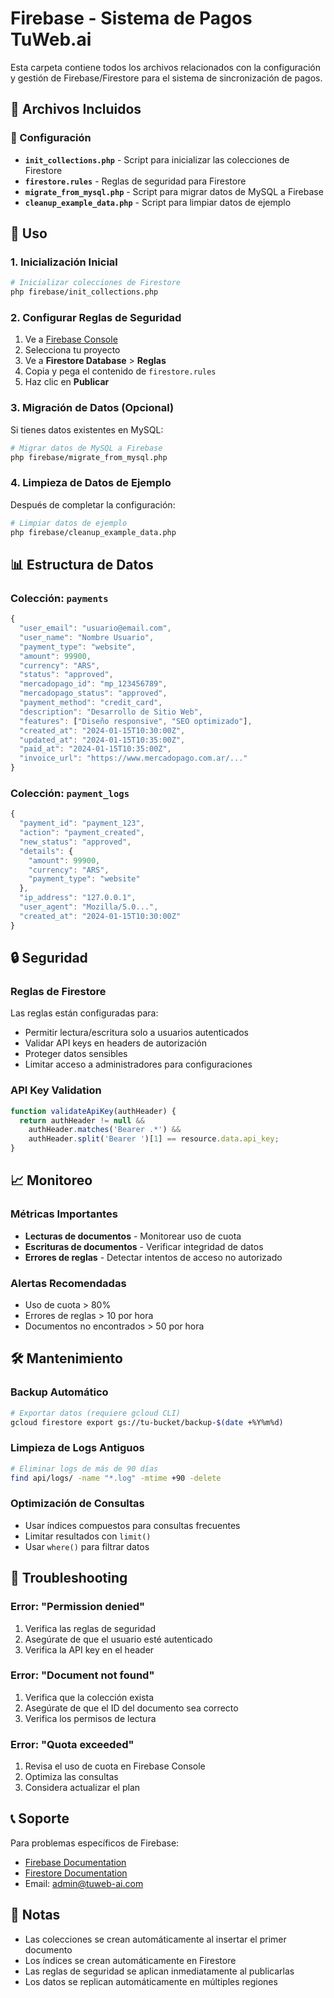 # Firebase - Sistema de Pagos TuWeb.ai

Esta carpeta contiene todos los archivos relacionados con la configuración y gestión de Firebase/Firestore para el sistema de sincronización de pagos.

## 📁 Archivos Incluidos

### 🔧 Configuración
- **`init_collections.php`** - Script para inicializar las colecciones de Firestore
- **`firestore.rules`** - Reglas de seguridad para Firestore
- **`migrate_from_mysql.php`** - Script para migrar datos de MySQL a Firebase
- **`cleanup_example_data.php`** - Script para limpiar datos de ejemplo

## 🚀 Uso

### 1. Inicialización Inicial
```bash
# Inicializar colecciones de Firestore
php firebase/init_collections.php
```

### 2. Configurar Reglas de Seguridad
1. Ve a [Firebase Console](https://console.firebase.google.com)
2. Selecciona tu proyecto
3. Ve a **Firestore Database** > **Reglas**
4. Copia y pega el contenido de `firestore.rules`
5. Haz clic en **Publicar**

### 3. Migración de Datos (Opcional)
Si tienes datos existentes en MySQL:
```bash
# Migrar datos de MySQL a Firebase
php firebase/migrate_from_mysql.php
```

### 4. Limpieza de Datos de Ejemplo
Después de completar la configuración:
```bash
# Limpiar datos de ejemplo
php firebase/cleanup_example_data.php
```

## 📊 Estructura de Datos

### Colección: `payments`
```javascript
{
  "user_email": "usuario@email.com",
  "user_name": "Nombre Usuario",
  "payment_type": "website",
  "amount": 99900,
  "currency": "ARS",
  "status": "approved",
  "mercadopago_id": "mp_123456789",
  "mercadopago_status": "approved",
  "payment_method": "credit_card",
  "description": "Desarrollo de Sitio Web",
  "features": ["Diseño responsive", "SEO optimizado"],
  "created_at": "2024-01-15T10:30:00Z",
  "updated_at": "2024-01-15T10:35:00Z",
  "paid_at": "2024-01-15T10:35:00Z",
  "invoice_url": "https://www.mercadopago.com.ar/..."
}
```

### Colección: `payment_logs`
```javascript
{
  "payment_id": "payment_123",
  "action": "payment_created",
  "new_status": "approved",
  "details": {
    "amount": 99900,
    "currency": "ARS",
    "payment_type": "website"
  },
  "ip_address": "127.0.0.1",
  "user_agent": "Mozilla/5.0...",
  "created_at": "2024-01-15T10:30:00Z"
}
```

## 🔒 Seguridad

### Reglas de Firestore
Las reglas están configuradas para:
- Permitir lectura/escritura solo a usuarios autenticados
- Validar API keys en headers de autorización
- Proteger datos sensibles
- Limitar acceso a administradores para configuraciones

### API Key Validation
```javascript
function validateApiKey(authHeader) {
  return authHeader != null && 
    authHeader.matches('Bearer .*') &&
    authHeader.split('Bearer ')[1] == resource.data.api_key;
}
```

## 📈 Monitoreo

### Métricas Importantes
- **Lecturas de documentos** - Monitorear uso de cuota
- **Escrituras de documentos** - Verificar integridad de datos
- **Errores de reglas** - Detectar intentos de acceso no autorizado

### Alertas Recomendadas
- Uso de cuota > 80%
- Errores de reglas > 10 por hora
- Documentos no encontrados > 50 por hora

## 🛠️ Mantenimiento

### Backup Automático
```bash
# Exportar datos (requiere gcloud CLI)
gcloud firestore export gs://tu-bucket/backup-$(date +%Y%m%d)
```

### Limpieza de Logs Antiguos
```bash
# Eliminar logs de más de 90 días
find api/logs/ -name "*.log" -mtime +90 -delete
```

### Optimización de Consultas
- Usar índices compuestos para consultas frecuentes
- Limitar resultados con `limit()`
- Usar `where()` para filtrar datos

## 🚨 Troubleshooting

### Error: "Permission denied"
1. Verifica las reglas de seguridad
2. Asegúrate de que el usuario esté autenticado
3. Verifica la API key en el header

### Error: "Document not found"
1. Verifica que la colección exista
2. Asegúrate de que el ID del documento sea correcto
3. Verifica los permisos de lectura

### Error: "Quota exceeded"
1. Revisa el uso de cuota en Firebase Console
2. Optimiza las consultas
3. Considera actualizar el plan

## 📞 Soporte

Para problemas específicos de Firebase:
- [Firebase Documentation](https://firebase.google.com/docs)
- [Firestore Documentation](https://firebase.google.com/docs/firestore)
- Email: admin@tuweb-ai.com

## 📝 Notas

- Las colecciones se crean automáticamente al insertar el primer documento
- Los índices se crean automáticamente en Firestore
- Las reglas de seguridad se aplican inmediatamente al publicarlas
- Los datos se replican automáticamente en múltiples regiones 